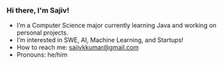 ### Hi there, I'm Sajiv!
-  I’m a Computer Science major currently learning Java and working on personal projects.
-  I’m interested in SWE, AI, Machine Learning, and Startups!
-  How to reach me: sajivkkumar@gmail.com
-  Pronouns: he/him

